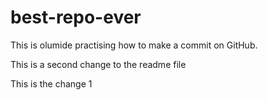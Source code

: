 # best-repo-ever

This is olumide practising how to make a commit on GitHub.

This is a second change to the readme file

This is the change 1

